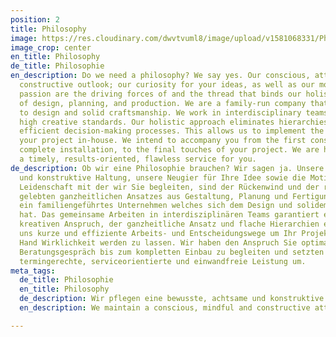 ```yaml
---
position: 2
title: Philosophy
image: https://res.cloudinary.com/dwvtvuml8/image/upload/v1581068331/Philosophie-Manufaktur-Tischler-Schreiner_zs856h.jpg
image_crop: center
en_title: Philosophy
de_title: Philosophie
en_description: Do we need a philosophy? We say yes. Our conscious, attentive, and
  constructive outlook; our curiosity for your ideas, as well as our motivation and
  passion are the driving forces of and the thread that binds our holistic approach
  of design, planning, and production. We are a family-run company that is committed
  to design and solid craftsmanship. We work in interdisciplinary teams to guarantee
  high creative standards. Our holistic approach eliminates hierarchies to facilitate
  efficient decision-making processes. This allows us to implement the entirety of
  your project in-house. We intend to accompany you from the first consultation, the
  complete installation, to the final touches of your project. We are here to provide
  a timely, results-oriented, flawless service for you.
de_description: Ob wir eine Philosophie brauchen? Wir sagen ja. Unsere bewusste, achtsame
  und konstruktive Haltung, unsere Neugier für Ihre Idee sowie die Motivation und
  Leidenschaft mit der wir Sie begleiten, sind der Rückenwind und der rote Faden unseres
  gelebten ganzheitlichen Ansatzes aus Gestaltung, Planung und Fertigung. Wir sind
  ein familiengeführtes Unternehmen welches sich dem Design und solidem Handwerk verschrieben
  hat. Das gemeinsame Arbeiten in interdisziplinären Teams garantiert einen hohen
  kreativen Anspruch, der ganzheitliche Ansatz und flache Hierarchien ermöglichen
  uns kurze und effiziente Arbeits- und Entscheidungswege um Ihr Projekt aus einer
  Hand Wirklichkeit werden zu lassen. Wir haben den Anspruch Sie optimal ab dem ersten
  Beratungsgespräch bis zum kompletten Einbau zu begleiten und setzten für Sie eine
  termingerechte, serviceorientierte und einwandfreie Leistung um.
meta_tags:
  de_title: Philosophie
  en_title: Philosophy
  de_description: Wir pflegen eine bewusste, achtsame und konstruktive Haltung
  en_description: We maintain a conscious, mindful and constructive attitude

---
```

